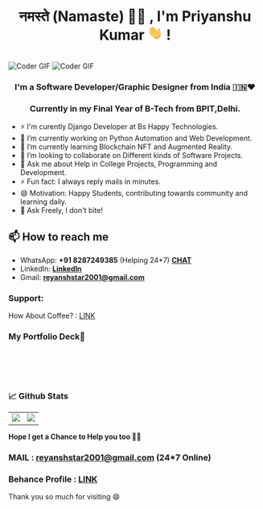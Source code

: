 <h1 align="center"> नमस्ते (Namaste) 🙏🏻 , I'm Priyanshu Kumar <img src="https://raw.githubusercontent.com/ABSphreak/ABSphreak/master/gifs/Hi.gif" width="30px"> ! </h1>

<br>
 <img src="https://media.giphy.com/media/qgQUggAC3Pfv687qPC/giphy.gif" alt="Coder GIF" width="480" height="360">
 <img src="https://media.giphy.com/media/bAQH7WXKqtIBrPs7sR/giphy.gif" alt="Coder GIF" width="480" height="360">
</br>


<h3 align="center">I'm a Software Developer/Graphic Designer from India 🇮🇳❤</h3>
<h3 align="center">Currently in my Final Year of B-Tech from BPIT,Delhi. </h3>

- ⚡  I'm curently Django Developer at Bs Happy Technologies.
- 🔭 I’m currently working on Python Automation and Web Development.
- 🌱 I’m currently learning Blockchain NFT and Augmented Reality. 
- 👯 I’m looking to collaborate on Different kinds of Software Projects.
- 💬 Ask me about Help in College Projects, Programming and Development.
- ⚡ Fun fact: I always reply mails in minutes.
- 😄 Motivation: Happy Students, contributing towards community and learning daily. 
- 🌱 Ask Freely, I don't bite! 

## 📫 How to reach me
-    WhatsApp: **+91 8287249385** (Helping 24*7) **[CHAT]()** 
-    LinkedIn: **[LinkedIn](https://www.linkedin.com/in/priyanshukumardesigner/)**
-    Gmail: **reyanshstar2001@gmail.com**

 <h3 align="left">Support:</h3>
 
 How About Coffee? : [LINK](https://www.buymeacoffee.com/kumpz111O)

### My Portfolio Deck🔭


<div style="padding: 20px 0px;"><img src="./qwerty.png" alt=""></div>


### 📈 Github Stats

<table width="100%">
  <tr>
    <td>
<img height="180em" src="https://github-readme-stats.vercel.app/api?username=virusinlinux&show_icons=true&hide_border=true&theme=prussian"/> </td>
 <td> <img height="180em" src="https://github-readme-stats.vercel.app/api/top-langs/?username=virusinlinux&show_icons=true&hide_border=true&layout=compact&langs_count=8&theme=prussian"/> </td>
  </tr>
 <table>
   
   
**Hope I get a Chance to Help you too 🙏🙏**

### MAIL : **reyanshstar2001@gmail.com** (24*7 Online)
   
### Behance Profile : [LINK](https://www.behance.net/reyanshstar)
   

Thank you so much for visiting 😄
